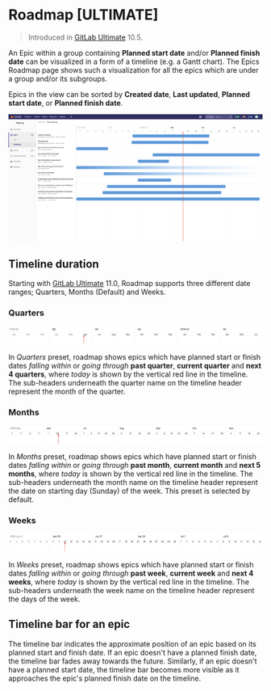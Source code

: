 # Roadmap **[ULTIMATE]**

> Introduced in [GitLab Ultimate][ee] 10.5.

An Epic within a group containing **Planned start date** and/or **Planned finish date**
can be visualized in a form of a timeline (e.g. a Gantt chart). The Epics Roadmap page
shows such a visualization for all the epics which are under a group and/or its subgroups.

Epics in the view can be sorted by **Created date**, **Last updated**, **Planned start date**, or **Planned finish date**.

![roadmap view](img/roadmap_view.png)

## Timeline duration

Starting with [GitLab Ultimate][ee] 11.0, Roadmap supports three different date ranges; Quarters, Months (Default) and Weeks.

### Quarters

![roadmap date range in quarters](img/roadmap_timeline_quarters.png)

In _Quarters_ preset, roadmap shows epics which have planned start or finish dates _falling within_ or
_going through_ **past quarter**, **current quarter** and **next 4 quarters**, where _today_
is shown by the vertical red line in the timeline. The sub-headers underneath the quarter name on
the timeline header represent the month of the quarter.

### Months

![roadmap date range in months](img/roadmap_timeline_months.png)

In _Months_ preset, roadmap shows epics which have planned start or finish dates _falling within_ or
_going through_ **past month**, **current month** and **next 5 months**, where _today_
is shown by the vertical red line in the timeline. The sub-headers underneath the month name on
the timeline header represent the date on starting day (Sunday) of the week. This preset is
selected by default.

### Weeks

![roadmap date range in weeks](img/roadmap_timeline_weeks.png)

In _Weeks_ preset, roadmap shows epics which have planned start or finish dates _falling within_ or
_going through_ **past week**, **current week** and **next 4 weeks**, where _today_
is shown by the vertical red line in the timeline. The sub-headers underneath the week name on
the timeline header represent the days of the week.

## Timeline bar for an epic

The timeline bar indicates the approximate position of an epic based on its planned start
and finish date. If an epic doesn't have a planned finish date, the timeline bar fades
away towards the future. Similarly, if an epic doesn't have a planned start date, the
timeline bar becomes more visible as it approaches the epic's planned finish date on the
timeline.

[ee]: https://about.gitlab.com/pricing
